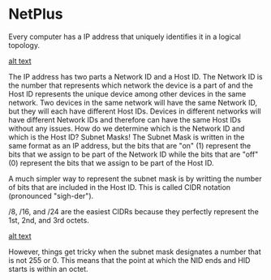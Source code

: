 # NetPlus

Every computer has a IP address that uniquely identifies it in a logical topology.

[alt text]()

The IP address has two parts a Network ID and a Host ID. The Network ID is the number that represents which network the device is a part of and the Host ID represents the unique device among other devices in the same network. Two devices in the same network will have the same Network ID, but they will each have different Host IDs. Devices in different networks will have different Network IDs and therefore can have the same Host IDs without any issues. How do we determine which is the Network ID and which is the Host ID? Subnet Masks! The Subnet Mask is written in the same format as an IP address, but the bits that are "on" (1) represent the bits that we assign to be part of the Network ID while the bits that are "off" (0) represent the bits that we assign to be part of the Host ID. 

A much simpler way to represent the subnet mask is by writting the number of bits that are included in the Host ID. This is called CIDR notation (pronounced "sigh-der"). 

/8, /16, and /24 are the easiest CIDRs because they perfectly represent the 1st, 2nd, and 3rd octets. 

[alt text]()

However, things get tricky when the subnet mask designates a number that is not 255 or 0. This means that the point at which the NID ends and HID starts is within an octet. 
